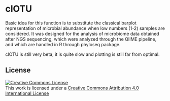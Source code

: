 # clOTU

Basic idea for this function is to substitute the classical barplot representation of microbial abundance when low numbers (1-2) samples are considered. It was designed for the analysis of microbiome data obtained after NGS sequencing, which were analyzed through the QIIME pipeline, and which are handled in R through phyloseq package.

clOTU is still very beta, it is quite slow and plotting is still far from optimal.

## License
<a rel="license" href="http://creativecommons.org/licenses/by/4.0/"><img alt="Creative Commons License" style="border-width:0" src="https://i.creativecommons.org/l/by/4.0/88x31.png" /></a><br />This work is licensed under a <a rel="license" href="http://creativecommons.org/licenses/by/4.0/">Creative Commons Attribution 4.0 International License</a>
